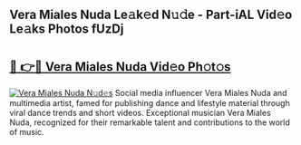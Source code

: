## Vera Miales Nuda Le𝚊k𝚎d N𝚞𝚍e - Part-iAL Vid𝚎o Le𝚊ks Photos fUzDj

# <h2><a href="http://fbbxhz.evod.top/?m=Vera+Miales+Nuda">🔗 👉🔴 Vera Miales Nuda Vid𝚎o Ph𝚘t𝚘s</a></h2>

[![Vera Miales Nuda N𝚞d𝚎s](https://i.imgur.com/8V9OHl7.gif)](http://fbbxhz.evod.top/?m=Vera+Miales+Nuda)
Social media influencer Vera Miales Nuda and multimedia artist, famed for publishing dance and lifestyle material through viral dance trends and short videos. Exceptional musician Vera Miales Nuda, recognized for their remarkable talent and contributions to the world of music. 
